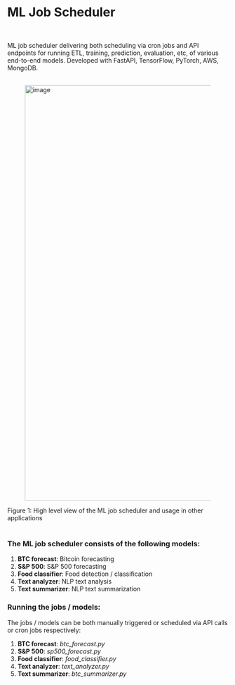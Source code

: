 # ML Job Scheduler
<br>

ML job scheduler delivering both scheduling via cron jobs and API endpoints for running ETL, training, prediction, evaluation, etc, of various end-to-end models. Developed with FastAPI, TensorFlow, PyTorch, AWS, MongoDB.
<br>
<br>

<figure>
  <img width="944" alt="image" src="https://github.com/user-attachments/assets/80cf4ed7-58f7-4576-a3cd-d63ef584e0fd">
</figure>
Figure 1: High level view of the ML job scheduler and usage in other applications
<br>
<br>

### The ML job scheduler consists of the following models:

1. __BTC forecast__: Bitcoin forecasting
2. __S&P 500__: S&P 500 forecasting
3. __Food classifier__: Food detection / classification
4. __Text analyzer__: NLP text analysis
5. __Text summarizer__: NLP text summarization

### Running the jobs / models:

The jobs / models can be both manually triggered or scheduled via API calls or cron jobs respectively:

1. __BTC forecast__: <em>btc_forecast.py</em>
2. __S&P 500__: <em>sp500_forecast.py</em>
3. __Food classifier__: <em>food_classifier.py</em>
4. __Text analyzer__: <em>text_analyzer.py</em>
5. __Text summarizer__: <em>btc_summarizer.py</em>
